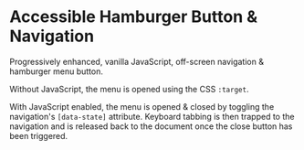 Accessible Hamburger Button & Navigation
================

Progressively enhanced, vanilla JavaScript, off-screen navigation & hamburger menu button.

Without JavaScript, the menu is opened using the CSS ```:target```.

With JavaScript enabled, the menu is opened & closed by toggling the navigation's ```[data-state]``` attribute.  Keyboard tabbing is then trapped to the navigation and is released back to the document once the close button has been triggered.
